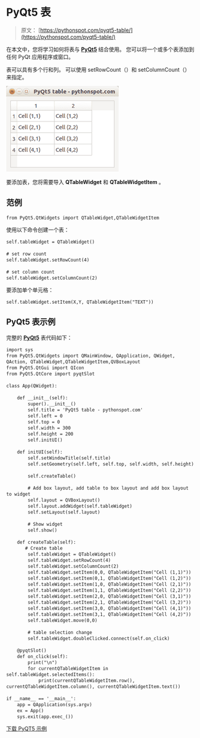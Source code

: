 # PyQt5 表

> 原文： [https://pythonspot.com/pyqt5-table/](https://pythonspot.com/pyqt5-table/)

在本文中，您将学习如何将表与 [**PyQt5**](https://pythonspot.com/pyqt5/) 结合使用。 您可以将一个或多个表添加到任何 PyQt 应用程序或窗口。

表可以具有多个行和列。 可以使用 setRowCount（）和 setColumnCount（）来指定。

![PyQt5 table](img/b1cecef71e11f781248c0be0b90beddd.jpg)

要添加表，您将需要导入 **QTableWidget** 和 **QTableWidgetItem** 。

## [](#Example "Example")范例

```
from PyQt5.QtWidgets import QTableWidget,QTableWidgetItem

```

使用以下命令创建一个表：

```
self.tableWidget = QTableWidget()

# set row count
self.tableWidget.setRowCount(4)

# set column count
self.tableWidget.setColumnCount(2)

```

要添加单个单元格：

```
self.tableWidget.setItem(X,Y, QTableWidgetItem("TEXT"))

```

## PyQt5 表示例

完整的 [**PyQt5**](https://pythonspot.com/pyqt5/) 表代码如下：

```
import sys
from PyQt5.QtWidgets import QMainWindow, QApplication, QWidget, QAction, QTableWidget,QTableWidgetItem,QVBoxLayout
from PyQt5.QtGui import QIcon
from PyQt5.QtCore import pyqtSlot

class App(QWidget):

    def __init__(self):
        super().__init__()
        self.title = 'PyQt5 table - pythonspot.com'
        self.left = 0
        self.top = 0
        self.width = 300
        self.height = 200
        self.initUI()

    def initUI(self):
        self.setWindowTitle(self.title)
        self.setGeometry(self.left, self.top, self.width, self.height)

        self.createTable()

        # Add box layout, add table to box layout and add box layout to widget
        self.layout = QVBoxLayout()
        self.layout.addWidget(self.tableWidget) 
        self.setLayout(self.layout) 

        # Show widget
        self.show()

    def createTable(self):
       # Create table
        self.tableWidget = QTableWidget()
        self.tableWidget.setRowCount(4)
        self.tableWidget.setColumnCount(2)
        self.tableWidget.setItem(0,0, QTableWidgetItem("Cell (1,1)"))
        self.tableWidget.setItem(0,1, QTableWidgetItem("Cell (1,2)"))
        self.tableWidget.setItem(1,0, QTableWidgetItem("Cell (2,1)"))
        self.tableWidget.setItem(1,1, QTableWidgetItem("Cell (2,2)"))
        self.tableWidget.setItem(2,0, QTableWidgetItem("Cell (3,1)"))
        self.tableWidget.setItem(2,1, QTableWidgetItem("Cell (3,2)"))
        self.tableWidget.setItem(3,0, QTableWidgetItem("Cell (4,1)"))
        self.tableWidget.setItem(3,1, QTableWidgetItem("Cell (4,2)"))
        self.tableWidget.move(0,0)

        # table selection change
        self.tableWidget.doubleClicked.connect(self.on_click)

    @pyqtSlot()
    def on_click(self):
        print("\n")
        for currentQTableWidgetItem in self.tableWidget.selectedItems():
            print(currentQTableWidgetItem.row(), currentQTableWidgetItem.column(), currentQTableWidgetItem.text())

if __name__ == '__main__':
    app = QApplication(sys.argv)
    ex = App()
    sys.exit(app.exec_())  

```

[下载 PyQT5 示例](https://pythonspot.com/download-pyqt5-examples/)